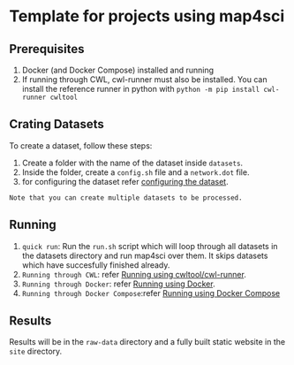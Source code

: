 # Template for projects using map4sci

## Prerequisites

1. Docker (and Docker Compose) installed and running
2. If running through CWL, cwl-runner must also be installed. You can install the reference runner in python with `python -m pip install cwl-runner cwltool`

## Crating Datasets

To create a dataset, follow these steps:

1. Create a folder with the name of the dataset inside `datasets`.
2. Inside the folder, create a `config.sh` file and a `network.dot` file.
3. for configuring the dataset refer [configuring the dataset](https://github.com/cns-iu/map4sci/tree/code-cleanup-documentation#configuring-the-dataset).

`Note that you can create multiple datasets to be processed.`

## Running

1. `quick run`: Run the `run.sh` script which will loop through all datasets in the datasets directory and run map4sci over them. It skips datasets which have succesfully finished already.
2. `Running through CWL`: refer [Running using cwltool/cwl-runner](https://github.com/cns-iu/map4sci/tree/code-cleanup-documentation#running-using-cwltoolcwl-runner).
3. `Running through Docker`: refer [Running using Docker](https://github.com/cns-iu/map4sci/tree/code-cleanup-documentation#running-using-docker).
4. `Running through Docker Compose`:refer [Running using Docker Compose](https://github.com/cns-iu/map4sci/tree/code-cleanup-documentation#running-using-docker-compose)

## Results

Results will be in the `raw-data` directory and a fully built static website in the `site` directory.
